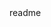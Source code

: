 <snippet>
  <content><![CDATA[
# ${1:LeagueTable}
A Football League table representation, feed it results and let it calculate how the league goes.
## Installation
TODO: Describe the installation process
## Usage
TODO: Write usage instructions
## License
BSD
]]></content>
  <tabTrigger>readme</tabTrigger>
</snippet>